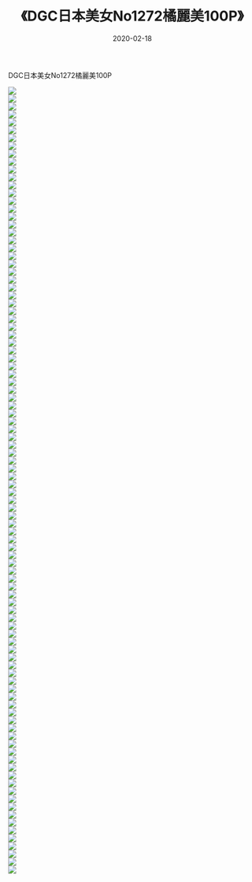 ﻿---
layout: post
title:  《DGC日本美女No1272橘麗美100P》
date:   2020-02-18
img: http://pic.660000.xyz/1:/性感/2020/DGC日本美女No1272橘麗美100P/000.jpg
categories: [美女, 清纯, 唯美]
---

DGC日本美女No1272橘麗美100P

  ![](http://pic.660000.xyz/1:/性感/2020/DGC日本美女No1272橘麗美100P/001.jpg) <br> ![](http://pic.660000.xyz/1:/性感/2020/DGC日本美女No1272橘麗美100P/002.jpg) <br> ![](http://pic.660000.xyz/1:/性感/2020/DGC日本美女No1272橘麗美100P/003.jpg) <br> ![](http://pic.660000.xyz/1:/性感/2020/DGC日本美女No1272橘麗美100P/004.jpg) <br> ![](http://pic.660000.xyz/1:/性感/2020/DGC日本美女No1272橘麗美100P/005.jpg) <br> ![](http://pic.660000.xyz/1:/性感/2020/DGC日本美女No1272橘麗美100P/006.jpg) <br> ![](http://pic.660000.xyz/1:/性感/2020/DGC日本美女No1272橘麗美100P/007.jpg) <br> ![](http://pic.660000.xyz/1:/性感/2020/DGC日本美女No1272橘麗美100P/008.jpg) <br> ![](http://pic.660000.xyz/1:/性感/2020/DGC日本美女No1272橘麗美100P/009.jpg) <br> ![](http://pic.660000.xyz/1:/性感/2020/DGC日本美女No1272橘麗美100P/010.jpg) <br> ![](http://pic.660000.xyz/1:/性感/2020/DGC日本美女No1272橘麗美100P/011.jpg) <br> ![](http://pic.660000.xyz/1:/性感/2020/DGC日本美女No1272橘麗美100P/012.jpg) <br> ![](http://pic.660000.xyz/1:/性感/2020/DGC日本美女No1272橘麗美100P/013.jpg) <br> ![](http://pic.660000.xyz/1:/性感/2020/DGC日本美女No1272橘麗美100P/014.jpg) <br> ![](http://pic.660000.xyz/1:/性感/2020/DGC日本美女No1272橘麗美100P/015.jpg) <br> ![](http://pic.660000.xyz/1:/性感/2020/DGC日本美女No1272橘麗美100P/016.jpg) <br> ![](http://pic.660000.xyz/1:/性感/2020/DGC日本美女No1272橘麗美100P/017.jpg) <br> ![](http://pic.660000.xyz/1:/性感/2020/DGC日本美女No1272橘麗美100P/018.jpg) <br> ![](http://pic.660000.xyz/1:/性感/2020/DGC日本美女No1272橘麗美100P/019.jpg) <br> ![](http://pic.660000.xyz/1:/性感/2020/DGC日本美女No1272橘麗美100P/020.jpg) <br> ![](http://pic.660000.xyz/1:/性感/2020/DGC日本美女No1272橘麗美100P/021.jpg) <br> ![](http://pic.660000.xyz/1:/性感/2020/DGC日本美女No1272橘麗美100P/022.jpg) <br> ![](http://pic.660000.xyz/1:/性感/2020/DGC日本美女No1272橘麗美100P/023.jpg) <br> ![](http://pic.660000.xyz/1:/性感/2020/DGC日本美女No1272橘麗美100P/024.jpg) <br> ![](http://pic.660000.xyz/1:/性感/2020/DGC日本美女No1272橘麗美100P/025.jpg) <br> ![](http://pic.660000.xyz/1:/性感/2020/DGC日本美女No1272橘麗美100P/026.jpg) <br> ![](http://pic.660000.xyz/1:/性感/2020/DGC日本美女No1272橘麗美100P/027.jpg) <br> ![](http://pic.660000.xyz/1:/性感/2020/DGC日本美女No1272橘麗美100P/028.jpg) <br> ![](http://pic.660000.xyz/1:/性感/2020/DGC日本美女No1272橘麗美100P/029.jpg) <br> ![](http://pic.660000.xyz/1:/性感/2020/DGC日本美女No1272橘麗美100P/030.jpg) <br> ![](http://pic.660000.xyz/1:/性感/2020/DGC日本美女No1272橘麗美100P/031.jpg) <br> ![](http://pic.660000.xyz/1:/性感/2020/DGC日本美女No1272橘麗美100P/032.jpg) <br> ![](http://pic.660000.xyz/1:/性感/2020/DGC日本美女No1272橘麗美100P/033.jpg) <br> ![](http://pic.660000.xyz/1:/性感/2020/DGC日本美女No1272橘麗美100P/034.jpg) <br> ![](http://pic.660000.xyz/1:/性感/2020/DGC日本美女No1272橘麗美100P/035.jpg) <br> ![](http://pic.660000.xyz/1:/性感/2020/DGC日本美女No1272橘麗美100P/036.jpg) <br> ![](http://pic.660000.xyz/1:/性感/2020/DGC日本美女No1272橘麗美100P/037.jpg) <br> ![](http://pic.660000.xyz/1:/性感/2020/DGC日本美女No1272橘麗美100P/038.jpg) <br> ![](http://pic.660000.xyz/1:/性感/2020/DGC日本美女No1272橘麗美100P/039.jpg) <br> ![](http://pic.660000.xyz/1:/性感/2020/DGC日本美女No1272橘麗美100P/040.jpg) <br> ![](http://pic.660000.xyz/1:/性感/2020/DGC日本美女No1272橘麗美100P/041.jpg) <br> ![](http://pic.660000.xyz/1:/性感/2020/DGC日本美女No1272橘麗美100P/042.jpg) <br> ![](http://pic.660000.xyz/1:/性感/2020/DGC日本美女No1272橘麗美100P/043.jpg) <br> ![](http://pic.660000.xyz/1:/性感/2020/DGC日本美女No1272橘麗美100P/044.jpg) <br> ![](http://pic.660000.xyz/1:/性感/2020/DGC日本美女No1272橘麗美100P/045.jpg) <br> ![](http://pic.660000.xyz/1:/性感/2020/DGC日本美女No1272橘麗美100P/046.jpg) <br> ![](http://pic.660000.xyz/1:/性感/2020/DGC日本美女No1272橘麗美100P/047.jpg) <br> ![](http://pic.660000.xyz/1:/性感/2020/DGC日本美女No1272橘麗美100P/048.jpg) <br> ![](http://pic.660000.xyz/1:/性感/2020/DGC日本美女No1272橘麗美100P/049.jpg) <br> ![](http://pic.660000.xyz/1:/性感/2020/DGC日本美女No1272橘麗美100P/050.jpg) <br> ![](http://pic.660000.xyz/1:/性感/2020/DGC日本美女No1272橘麗美100P/051.jpg) <br> ![](http://pic.660000.xyz/1:/性感/2020/DGC日本美女No1272橘麗美100P/052.jpg) <br> ![](http://pic.660000.xyz/1:/性感/2020/DGC日本美女No1272橘麗美100P/053.jpg) <br> ![](http://pic.660000.xyz/1:/性感/2020/DGC日本美女No1272橘麗美100P/054.jpg) <br> ![](http://pic.660000.xyz/1:/性感/2020/DGC日本美女No1272橘麗美100P/055.jpg) <br> ![](http://pic.660000.xyz/1:/性感/2020/DGC日本美女No1272橘麗美100P/056.jpg) <br> ![](http://pic.660000.xyz/1:/性感/2020/DGC日本美女No1272橘麗美100P/057.jpg) <br> ![](http://pic.660000.xyz/1:/性感/2020/DGC日本美女No1272橘麗美100P/058.jpg) <br> ![](http://pic.660000.xyz/1:/性感/2020/DGC日本美女No1272橘麗美100P/059.jpg) <br> ![](http://pic.660000.xyz/1:/性感/2020/DGC日本美女No1272橘麗美100P/060.jpg) <br> ![](http://pic.660000.xyz/1:/性感/2020/DGC日本美女No1272橘麗美100P/061.jpg) <br> ![](http://pic.660000.xyz/1:/性感/2020/DGC日本美女No1272橘麗美100P/062.jpg) <br> ![](http://pic.660000.xyz/1:/性感/2020/DGC日本美女No1272橘麗美100P/063.jpg) <br> ![](http://pic.660000.xyz/1:/性感/2020/DGC日本美女No1272橘麗美100P/064.jpg) <br> ![](http://pic.660000.xyz/1:/性感/2020/DGC日本美女No1272橘麗美100P/065.jpg) <br> ![](http://pic.660000.xyz/1:/性感/2020/DGC日本美女No1272橘麗美100P/066.jpg) <br> ![](http://pic.660000.xyz/1:/性感/2020/DGC日本美女No1272橘麗美100P/067.jpg) <br> ![](http://pic.660000.xyz/1:/性感/2020/DGC日本美女No1272橘麗美100P/068.jpg) <br> ![](http://pic.660000.xyz/1:/性感/2020/DGC日本美女No1272橘麗美100P/069.jpg) <br> ![](http://pic.660000.xyz/1:/性感/2020/DGC日本美女No1272橘麗美100P/070.jpg) <br> ![](http://pic.660000.xyz/1:/性感/2020/DGC日本美女No1272橘麗美100P/071.jpg) <br> ![](http://pic.660000.xyz/1:/性感/2020/DGC日本美女No1272橘麗美100P/072.jpg) <br> ![](http://pic.660000.xyz/1:/性感/2020/DGC日本美女No1272橘麗美100P/073.jpg) <br> ![](http://pic.660000.xyz/1:/性感/2020/DGC日本美女No1272橘麗美100P/074.jpg) <br> ![](http://pic.660000.xyz/1:/性感/2020/DGC日本美女No1272橘麗美100P/075.jpg) <br> ![](http://pic.660000.xyz/1:/性感/2020/DGC日本美女No1272橘麗美100P/076.jpg) <br> ![](http://pic.660000.xyz/1:/性感/2020/DGC日本美女No1272橘麗美100P/077.jpg) <br> ![](http://pic.660000.xyz/1:/性感/2020/DGC日本美女No1272橘麗美100P/078.jpg) <br> ![](http://pic.660000.xyz/1:/性感/2020/DGC日本美女No1272橘麗美100P/079.jpg) <br> ![](http://pic.660000.xyz/1:/性感/2020/DGC日本美女No1272橘麗美100P/080.jpg) <br> ![](http://pic.660000.xyz/1:/性感/2020/DGC日本美女No1272橘麗美100P/081.jpg) <br> ![](http://pic.660000.xyz/1:/性感/2020/DGC日本美女No1272橘麗美100P/082.jpg) <br> ![](http://pic.660000.xyz/1:/性感/2020/DGC日本美女No1272橘麗美100P/083.jpg) <br> ![](http://pic.660000.xyz/1:/性感/2020/DGC日本美女No1272橘麗美100P/084.jpg) <br> ![](http://pic.660000.xyz/1:/性感/2020/DGC日本美女No1272橘麗美100P/085.jpg) <br> ![](http://pic.660000.xyz/1:/性感/2020/DGC日本美女No1272橘麗美100P/086.jpg) <br> ![](http://pic.660000.xyz/1:/性感/2020/DGC日本美女No1272橘麗美100P/087.jpg) <br> ![](http://pic.660000.xyz/1:/性感/2020/DGC日本美女No1272橘麗美100P/088.jpg) <br> ![](http://pic.660000.xyz/1:/性感/2020/DGC日本美女No1272橘麗美100P/089.jpg) <br> ![](http://pic.660000.xyz/1:/性感/2020/DGC日本美女No1272橘麗美100P/090.jpg) <br> ![](http://pic.660000.xyz/1:/性感/2020/DGC日本美女No1272橘麗美100P/091.jpg) <br> ![](http://pic.660000.xyz/1:/性感/2020/DGC日本美女No1272橘麗美100P/092.jpg) <br> ![](http://pic.660000.xyz/1:/性感/2020/DGC日本美女No1272橘麗美100P/093.jpg) <br> ![](http://pic.660000.xyz/1:/性感/2020/DGC日本美女No1272橘麗美100P/094.jpg) <br> ![](http://pic.660000.xyz/1:/性感/2020/DGC日本美女No1272橘麗美100P/095.jpg) <br> ![](http://pic.660000.xyz/1:/性感/2020/DGC日本美女No1272橘麗美100P/096.jpg) <br> ![](http://pic.660000.xyz/1:/性感/2020/DGC日本美女No1272橘麗美100P/097.jpg) <br> ![](http://pic.660000.xyz/1:/性感/2020/DGC日本美女No1272橘麗美100P/098.jpg) <br> ![](http://pic.660000.xyz/1:/性感/2020/DGC日本美女No1272橘麗美100P/099.jpg) <br> ![](http://pic.660000.xyz/1:/性感/2020/DGC日本美女No1272橘麗美100P/100.jpg) <br>